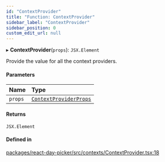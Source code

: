 ```yaml
---
id: "ContextProvider"
title: "Function: ContextProvider"
sidebar_label: "ContextProvider"
sidebar_position: 0
custom_edit_url: null
---
```


▸ **ContextProvider**(`props`): `JSX.Element`

Provide the value for all the context providers.

#### Parameters

| Name | Type |
| :------ | :------ |
| `props` | [`ContextProviderProps`](../types/ContextProviderProps) |

#### Returns

`JSX.Element`

#### Defined in

[packages/react-day-picker/src/contexts/ContextProvider.tsx:18](https://github.com/gpbl/react-day-picker/blob/b5db746c/packages/react-day-picker/src/contexts/ContextProvider.tsx#L18)
